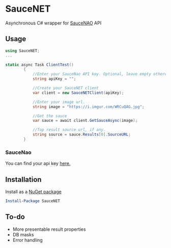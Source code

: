 # SauceNET
Asynchronous C# wrapper for [SauceNAO](https://saucenao.com/) API


## Usage
```cs
using SauceNET;
...

static async Task ClientTest()
        {
            //Enter your SauceNao API key. Optional, leave empty otherwise.
            string apiKey = "";

            //Create your SauceNET client
            var client = new SauceNETClient(apiKey);

            //Enter your image url.
            string image = "https://i.imgur.com/WRCuQAG.jpg";

            //Get the sauce
            var sauce = await client.GetSauceAsync(image);

            //Top result source url, if any.
            string source = sauce.Results[0].SourceURL;
        }
```

### SauceNao
You can find your api key [here.](https://saucenao.com/user.php?page=search-api)

## Installation
Install as a [NuGet package](https://www.nuget.org/packages/SauceNET)

```powershell
Install-Package SauceNET
```

## To-do
- More presentable result properties
- DB masks
- Error handling
